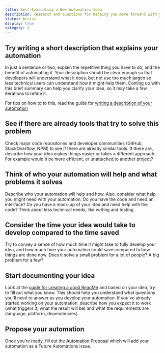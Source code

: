 ```yaml
---
title: Self-Evaluating a New Automation Idea
description: Research and questions for helping you move forward with your automation
status: Active
display: true
category: 2
---
```



## Try writing a short description that explains your automation
In just a sentence or two, explain the repetitive thing you have to do, and the benefit of automating it. Your description should be clear enough so that developers will understand what it does, but not use too much jargon so less technical users can understand how it might help them. Coming up with this brief summary can help you clarify your idea, so it may take a few iterations to refine it. 

For tips on how to to this, read the guide for [writing a description of your automation](/guides/writing-short-descriptions-for-automations.html)

## See if there are already tools that try to solve this problem
Check major code repositories and developer communities (GitHub, StackOverflow, NPM) to see if there are already similar tools. If there are, describe how your idea makes things easier or takes a different approach. For example would it be more efficient, or unattached to another project?

## Think of who your automation will help and what problems it solves
Describe who your automation will help and how. Also, consider what help you might need with your automation. Do you have the code and need an interface? Do you have a mock-up of your idea and need help with the code? Think about less technical needs, like writing and testing. 

## Consider the time your idea would take to develop compared to the time saved
Try to convey a sense of how much time it might take to fully develop your idea, and how much time your automation could save compared to how things are done now. Does it solve a small problem for a lot of people? A big problem for a few? 

## Start documenting your idea 
Look at the [guide for creating a good ReadMe](/guides/creating-good-readmes-for-automations.html) and based on your idea, try to fill out what you know. This should help you understand what questions you'll need to answer as you develop your automation. If you've already started working on your automation, describe how you expect it to work (what triggers it, what the result will be) and what the requirements are (language, platform, dependencies). 

## Propose your automation
Once you're ready, fill out the [Automation Proposal](https://forms.gle/daURL7woEeCNans89) which will add your automation as a Future Automations issue.
